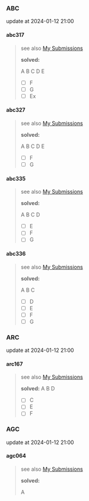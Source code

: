 ### ABC

update at 2024-01-12 21:00

#### abc317

>   see also [My Submissions](https://atcoder.jp/contests/abc317/submissions/me)
>
>   **solved:**
>
>   A B C D E
>
>   -   [ ] F
>   -   [ ] G
>   -   [ ] Ex

#### abc327

>see also [My Submissions](https://atcoder.jp/contests/abc327/submissions/me)
>
>**solved:**
>
>A B C D E
>
>-   [ ] F
>-   [ ] G

#### abc335

>see also [My Submissions](https://atcoder.jp/contests/abc335/submissions/me)
>
>**solved:**
>
>A B C D
>
>-   [ ] E
>-   [ ] F
>-   [ ] G

#### abc336

>   see also [My Submissions](https://atcoder.jp/contests/abc336/submissions/me)
>
>   **solved:**
>
>   A B C
>
>   -   [ ] D
>   -   [ ] E
>   -   [ ] F
>   -   [ ] G



### ARC

update at 2024-01-12 21:00

#### arc167

>   see also [My Submissions](https://atcoder.jp/contests/arc167/submissions/me)
>
>   **solved:**
>   A B D
>
>   -   [ ] C
>   -   [ ] E
>   -   [ ] F



### AGC

update at 2024-01-12 21:00

#### agc064

>see also [My Submissions](https://atcoder.jp/contests/agc064/submissions/me)
>
>**solved:**
>
>A
